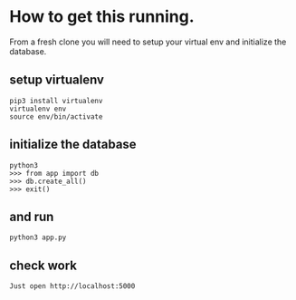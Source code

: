 
# How to get this running.

From a fresh clone you will need to setup your virtual env and initialize the database.

## setup virtualenv
```
pip3 install virtualenv
virtualenv env
source env/bin/activate
```

## initialize the database
```
python3
>>> from app import db
>>> db.create_all()
>>> exit()
```

## and run
```
python3 app.py
```

## check work
```
Just open http://localhost:5000
```


